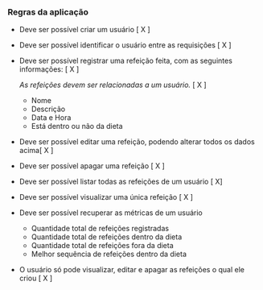 ### Regras da aplicação

- Deve ser possível criar um usuário [ X ]
- Deve ser possível identificar o usuário entre as requisições [ X ] 
- Deve ser possível registrar uma refeição feita, com as seguintes informações: [ X ]
    
    *As refeições devem ser relacionadas a um usuário.* [ X ]
    
    - Nome
    - Descrição
    - Data e Hora
    - Está dentro ou não da dieta
- Deve ser possível editar uma refeição, podendo alterar todos os dados acima[ X ]
- Deve ser possível apagar uma refeição [ X ]
- Deve ser possível listar todas as refeições de um usuário [ X]
- Deve ser possível visualizar uma única refeição [ X ]
- Deve ser possível recuperar as métricas de um usuário
    - Quantidade total de refeições registradas
    - Quantidade total de refeições dentro da dieta
    - Quantidade total de refeições fora da dieta
    - Melhor sequência de refeições dentro da dieta
- O usuário só pode visualizar, editar e apagar as refeições o qual ele criou [ X ]